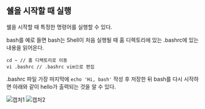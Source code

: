 ## 쉘을 시작할 때 실행

쉘을 시작할 때 특정한 명령어를 실행할 수 있다.

bash를 예로 들면 bash는 Shell이 처음 실행될 때 홈 디렉토리에 있는 .bashrc에 있는 내용을 읽어온다.

```
cd ~ // 홈 디렉토리로 이동
vi .bashrc // .bashrc vim으로 편집
```

.bashrc 파일 가장 마지막에 `echo 'Hi, bash'` 작성 후 저장한 뒤 bash를 다시 시작하면 아래와 같이 hello가 출력되는 것을 알 수 있다.

![캡처1](https://user-images.githubusercontent.com/31675104/63774737-da471380-c918-11e9-80ec-3e9719151be0.PNG)
![캡처2](https://user-images.githubusercontent.com/31675104/63774742-dc10d700-c918-11e9-8d19-a9ecb7e5d167.PNG)




